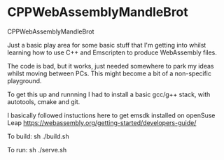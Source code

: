 # CPPWebAssemblyMandleBrot
CPPWebAssemblyMandleBrot 

Just a basic play area for some basic stuff that I'm getting into whilst learning how to use C++ and Emscripten to produce WebAssembly files.

The code is bad, but it works, just needed somewhere to park my ideas whilst moving between PCs. This might become a bit of a non-specific playground.

To get this up and runnning I had to install a basic gcc/g++ stack, with autotools, cmake and git.

I basically followed instuctions here to get emsdk installed on openSuse Leap https://webassembly.org/getting-started/developers-guide/


To build:
sh ./build.sh


To run:
sh ./serve.sh





